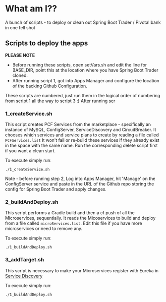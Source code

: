 # What am I??
A bunch of scripts - to deploy or clean out Spring Boot Trader / Pivotal bank in one fell shot

## Scripts to deploy the apps
**PLEASE NOTE**
* Before running these scripts, open setVars.sh and edit the line for BASE_DIR, point this at the location where you have Spring Boot Trader cloned. 
* After running script 1, got into Apps Manager and configure the location of the backing Github Configuration.

These scripts are numbered, just run them in the logical order of numbering from script 1 all the way to script 3 :) After running scr

### 1_createService.sh
This script creates PCF Services from the marketplace - specifically an instance of MySQL, ConfigServer, ServiceDiscovery and CircuitBreaker. It chooses which services and service plans to create by reading a file called ```PCFServices.list```
It won't fail or re-build these services if they already exist in the space with the same name. Run the corresponding delete script first if you want a clean start.

To execute simply run:

``` ./1_createService.sh ```

Note - before running step 2, Log into Apps Manager, hit 'Manage' on the ConfigServer service and paste in the URL of the Github repo storing the config for Spring Boot Trader and apply changes.

### 2_buildAndDeploy.sh
This script performs a Gradle build and then a cf push of all the Microservices, sequentially. It reads the Micoservices to build and deploy from a file called ```microServices.list```. Edit this file if you have more microservices or need to remove any.

To execute simply run:

``` ./1_buildAndDeploy.sh ```

### 3_addTarget.sh
This script is necessary to make your Microservices register with Eureka in <a href="https://docs.pivotal.io/spring-cloud-services/service-registry/writing-client-applications.html" target="_blank">Service Discovery</a>

To execute simply run:

``` ./1_buildAndDeploy.sh ```
